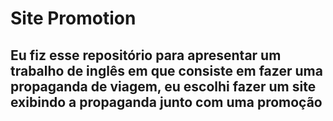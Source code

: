 # Site Promotion

## Eu fiz esse repositório para apresentar um trabalho de inglês em que consiste em fazer uma propaganda de viagem, eu escolhi fazer um site exibindo a propaganda junto com uma promoção
 
